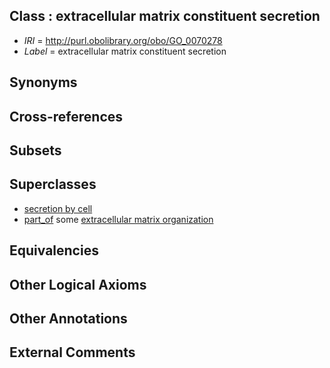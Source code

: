 
## Class : extracellular matrix constituent secretion

 * *IRI* = http://purl.obolibrary.org/obo/GO_0070278
 * *Label* = extracellular matrix constituent secretion

## Synonyms


## Cross-references


## Subsets


## Superclasses

 * [secretion by cell](../../GO/40/GO_0032940.md)
 * [part_of](../../BFO/50/BFO_0000050.md) some [extracellular matrix organization](../../GO/98/GO_0030198.md)

## Equivalencies


## Other Logical Axioms


## Other Annotations


## External Comments

